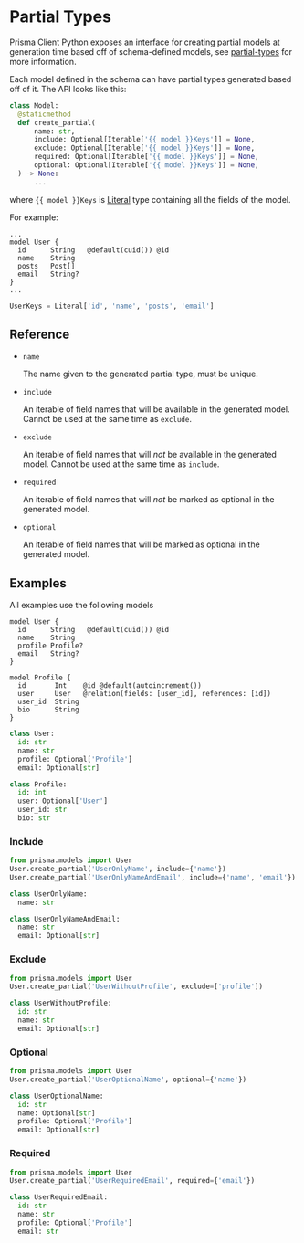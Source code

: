 # Partial Types

Prisma Client Python exposes an interface for creating partial models at generation time based off of schema-defined models, see [partial-types](../partial-types.md) for more information.

Each model defined in the schema can have partial types generated based off of it. The API looks like this:
```py
class Model:
  @staticmethod
  def create_partial(
      name: str,
      include: Optional[Iterable['{{ model }}Keys']] = None,
      exclude: Optional[Iterable['{{ model }}Keys']] = None,
      required: Optional[Iterable['{{ model }}Keys']] = None,
      optional: Optional[Iterable['{{ model }}Keys']] = None,
  ) -> None:
      ...
```
where `{{ model }}Keys` is [Literal](https://docs.python.org/3/library/typing.html#typing.Literal) type containing all the fields of the model.

For example:

```schema.prisma
...
model User {
  id      String   @default(cuid()) @id
  name    String
  posts   Post[]
  email   String?
}
...
```

```py
UserKeys = Literal['id', 'name', 'posts', 'email']
```

## Reference

* `name`

  The name given to the generated partial type, must be unique.

* `include`

  An iterable of field names that will be available in the generated model.
  Cannot be used at the same time as `exclude`.

* `exclude`

  An iterable of field names that will *not* be available in the generated model.
  Cannot be used at the same time as `include`.

* `required`

  An iterable of field names that will *not* be marked as optional in the generated model.

* `optional`

  An iterable of field names that will be marked as optional in the generated model.

## Examples

All examples use the following models

```schema.prisma
model User {
  id      String   @default(cuid()) @id
  name    String
  profile Profile?
  email   String?
}

model Profile {
  id       Int    @id @default(autoincrement())
  user     User   @relation(fields: [user_id], references: [id])
  user_id  String
  bio      String
}
```

```py
class User:
  id: str
  name: str
  profile: Optional['Profile']
  email: Optional[str]

class Profile:
  id: int
  user: Optional['User']
  user_id: str
  bio: str
```


### Include

```py
from prisma.models import User
User.create_partial('UserOnlyName', include={'name'})
User.create_partial('UserOnlyNameAndEmail', include={'name', 'email'})
```

```py
class UserOnlyName:
  name: str

class UserOnlyNameAndEmail:
  name: str
  email: Optional[str]
```


### Exclude

```py
from prisma.models import User
User.create_partial('UserWithoutProfile', exclude=['profile'])
```

```py
class UserWithoutProfile:
  id: str
  name: str
  email: Optional[str]
```

### Optional

```py
from prisma.models import User
User.create_partial('UserOptionalName', optional={'name'})
```

```py
class UserOptionalName:
  id: str
  name: Optional[str]
  profile: Optional['Profile']
  email: Optional[str]
```

### Required

```py
from prisma.models import User
User.create_partial('UserRequiredEmail', required={'email'})
```

```py
class UserRequiredEmail:
  id: str
  name: str
  profile: Optional['Profile']
  email: str
```

